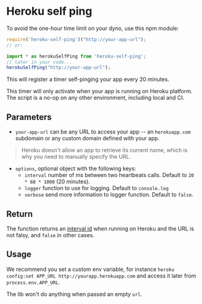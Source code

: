 Heroku self ping
================

To avoid the one-hour time limit on your dyno, use this npm module:

```js
require('heroku-self-ping')("http://your-app-url");
// or:

import * as herokuSelfPing from 'heroku-self-ping';
// later in your code...
herokuSelfPing("http://your-app-url");
```

This will register a timer self-pinging your app every 20 minutes.

This timer will only activate when your app is running on Heroku platform. The script is a no-op on any other environment, including local and CI.

## Parameters
* `your-app-url` can be any URL to access your app -- an `herokuapp.com` subdomain or any custom domain defined with your app.

> Heroku doesn't allow an app to retrieve its current name, which is why you need to manually specify the URL.

*  `options`, optional object with the following keys:
    * `interval` number of ms between two heartbeats calls. Default to `20 * 60 * 1000` (20 minutes).
    * `logger` function to use for logging. Default to `console.log`
    * `verbose` send more information to logger function. Default to `false`.

## Return
The function returns an [interval id](https://developer.mozilla.org/en/docs/Web/API/window.setInterval) when running on Heroku and the URL is not falsy, and `false` in other cases.

## Usage
We recommend you set a custom env variable, for instance `heroku config:set APP_URL http://yourapp.herokuapp.com` and access it later from `process.env.APP_URL`.

The lib won't do anything when passed an empty `url`.
